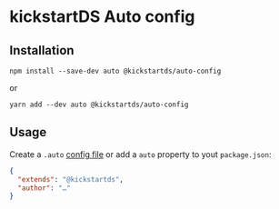 # kickstartDS Auto config

## Installation

```
npm install --save-dev auto @kickstartds/auto-config
```
or
```
yarn add --dev auto @kickstartds/auto-config
```

## Usage

Create a `.auto` [config file](https://intuit.github.io/auto/docs/configuration/autorc#extending) or add a `auto` property to yout `package.json`:

```json
{
  "extends": "@kickstartds",
  "author": "…"
}
```
